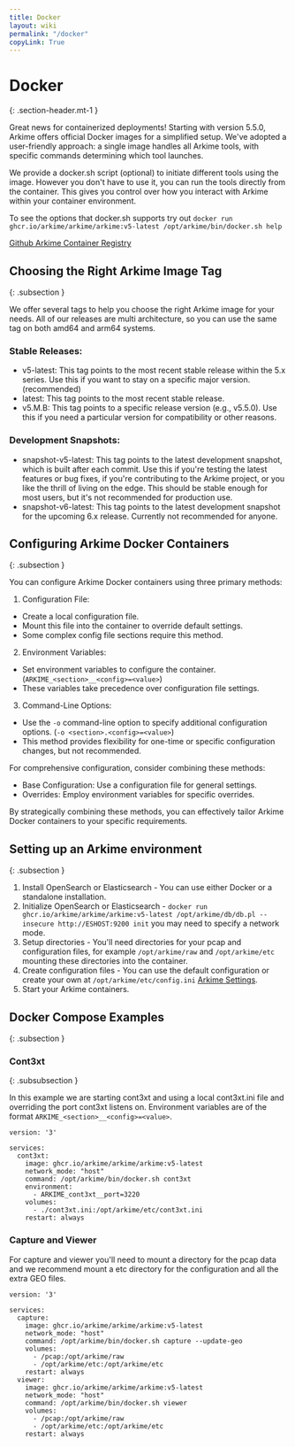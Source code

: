 ```yaml
---
title: Docker
layout: wiki
permalink: "/docker"
copyLink: True
---
```


<div class="full-height-and-width-container with-footer p-3" markdown="1">

# Docker
{: .section-header.mt-1 }

Great news for containerized deployments!
Starting with version 5.5.0, Arkime offers official Docker images for a simplified setup.
We've adopted a user-friendly approach: a single image handles all Arkime tools, with specific commands determining which tool launches.

We provide a docker.sh script (optional) to initiate different tools using the image.
However you don't have to use it, you can run the tools directly from the container.
This gives you control over how you interact with Arkime within your container environment.

To see the options that docker.sh supports try out `docker run ghcr.io/arkime/arkime/arkime:v5-latest /opt/arkime/bin/docker.sh help`

[Github Arkime Container Registry](https://github.com/arkime/arkime/pkgs/container/arkime%2Farkime)

## Choosing the Right Arkime Image Tag
{: .subsection }

We offer several tags to help you choose the right Arkime image for your needs.
All of our releases are multi architecture, so you can use the same tag on both amd64 and arm64 systems.

### Stable Releases:

* v5-latest: This tag points to the most recent stable release within the 5.x series. Use this if you want to stay on a specific major version. (recommended)
* latest: This tag points to the most recent stable release.
* v5.M.B: This tag points to a specific release version (e.g., v5.5.0). Use this if you need a particular version for compatibility or other reasons.

### Development Snapshots:

* snapshot-v5-latest: This tag points to the latest development snapshot, which is built after each commit. Use this if you're testing the latest features or bug fixes, if you're contributing to the Arkime project, or you like the thrill of living on the edge. This should be stable enough for most users, but it's not recommended for production use.
* snapshot-v6-latest: This tag points to the latest development snapshot for the upcoming 6.x release. Currently not recommended for anyone.

## Configuring Arkime Docker Containers
{: .subsection }

You can configure Arkime Docker containers using three primary methods:

1. Configuration File:
* Create a local configuration file.
* Mount this file into the container to override default settings.
* Some complex config file sections require this method.
2. Environment Variables:
* Set environment variables to configure the container. (`ARKIME_<section>__<config>=<value>`)
* These variables take precedence over configuration file settings.
3. Command-Line Options:
* Use the `-o` command-line option to specify additional configuration options. (`-o <section>.<config>=<value>`)
* This method provides flexibility for one-time or specific configuration changes, but not recommended.

For comprehensive configuration, consider combining these methods:
* Base Configuration: Use a configuration file for general settings.
* Overrides: Employ environment variables for specific overrides.

By strategically combining these methods, you can effectively tailor Arkime Docker containers to your specific requirements.

## Setting up an Arkime environment
{: .subsection }

1. Install OpenSearch or Elasticsearch - You can use either Docker or a standalone installation.
2. Initialize OpenSearch or Elasticsearch - `docker run ghcr.io/arkime/arkime/arkime:v5-latest /opt/arkime/db/db.pl --insecure http://ESHOST:9200 init` you may need to specify a network mode.
3. Setup directories - You'll need directories for your pcap and configuration files, for example `/opt/arkime/raw` and `/opt/arkime/etc` mounting these directories into the container.
4. Create configuration files - You can use the default configuration or create your own at `/opt/arkime/etc/config.ini` [Arkime Settings](/settings).
5. Start your Arkime containers.

## Docker Compose Examples
{: .subsection }

### Cont3xt
{: .subsubsection }

In this example we are starting cont3xt and using a local cont3xt.ini file and overriding the port cont3xt listens on.
Environment variables are of the format `ARKIME_<section>__<config>=<value>`.

```
version: '3'

services:
  cont3xt:
    image: ghcr.io/arkime/arkime/arkime:v5-latest
    network_mode: "host"
    command: /opt/arkime/bin/docker.sh cont3xt
    environment:
      - ARKIME_cont3xt__port=3220
    volumes:
      - ./cont3xt.ini:/opt/arkime/etc/cont3xt.ini
    restart: always
```

### Capture and Viewer

For capture and viewer you'll need to mount a directory for the pcap data and we recommend mount a etc directory for the configuration and all the extra GEO files.

```
version: '3'

services:
  capture:
    image: ghcr.io/arkime/arkime/arkime:v5-latest
    network_mode: "host"
    command: /opt/arkime/bin/docker.sh capture --update-geo
    volumes:
      - /pcap:/opt/arkime/raw
      - /opt/arkime/etc:/opt/arkime/etc
    restart: always
  viewer:
    image: ghcr.io/arkime/arkime/arkime:v5-latest
    network_mode: "host"
    command: /opt/arkime/bin/docker.sh viewer
    volumes:
      - /pcap:/opt/arkime/raw
      - /opt/arkime/etc:/opt/arkime/etc
    restart: always
```

</div>
